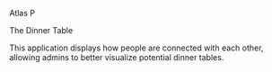 Atlas P

The Dinner Table

This application displays how people are connected with each other, allowing admins to better visualize potential dinner tables.